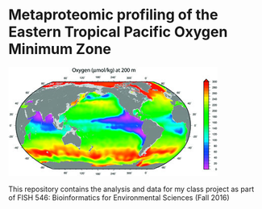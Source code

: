 # Metaproteomic profiling of the Eastern Tropical Pacific Oxygen Minimum Zone #

![dissolved oxygen in the world oceans](images/do2_world.jpg)

This repository contains the analysis and data for my class project as part of FISH 546: Bioinformatics for Environmental Sciences (Fall 2016)
